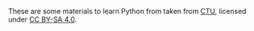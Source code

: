 These are some materials to learn Python from taken from [CTU](https://gitlab.fjfi.cvut.cz/ksi), licensed under [CC BY-SA 4.0](https://creativecommons.org/licenses/by-sa/4.0/).